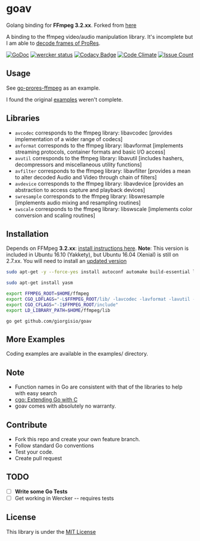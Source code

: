# goav
Golang binding for __FFmpeg 3.2.xx__.   Forked from [here](https://github.com/giorgisio/goav)

A binding to the ffmpeg video/audio manipulation library.   It's incomplete but I am able to [decode frames of ProRes](https://github.com/amarburg/go-prores-ffmpeg/).

[![GoDoc](https://godoc.org/github.com/amarburg/goav?status.svg)](https://godoc.org/github.com/amarburg/goav)
[![wercker status](https://app.wercker.com/status/71ef12ee7449b3b00c0401ed5784ff52/s/master "wercker status")](https://app.wercker.com/project/byKey/71ef12ee7449b3b00c0401ed5784ff52)
[![Codacy Badge](https://api.codacy.com/project/badge/Grade/505a2593fe37491cb1cc5342fdd6dba5)](https://www.codacy.com/app/amarburg/goav?utm_source=github.com&amp;utm_medium=referral&amp;utm_content=amarburg/goav&amp;utm_campaign=Badge_Grade)
[![Code Climate](https://codeclimate.com/github/amarburg/goav/badges/gpa.svg)](https://codeclimate.com/github/amarburg/goav)
[![Issue Count](https://codeclimate.com/github/amarburg/goav/badges/issue_count.svg)](https://codeclimate.com/github/amarburg/goav)

## Usage

See [go-prores-ffmpeg](https://github.com/amarburg/go-prores-ffmpeg/blob/master/prores.go) as an example.

I found the original [examples](example/) weren't complete.

## Libraries

* `avcodec` corresponds to the ffmpeg library: libavcodec [provides implementation of a wider range of codecs]
* `avformat` corresponds to the ffmpeg library: libavformat [implements streaming protocols, container formats and basic I/O access]
* `avutil` corresponds to the ffmpeg library: libavutil [includes hashers, decompressors and miscellaneous utility functions]
* `avfilter` corresponds to the ffmpeg library: libavfilter [provides a mean to alter decoded Audio and Video through chain of filters]
* `avdevice` corresponds to the ffmpeg library: libavdevice [provides an abstraction to access capture and playback devices]
* `swresample` corresponds to the ffmpeg library: libswresample [implements audio mixing and resampling routines]
* `swscale` corresponds to the ffmpeg library: libswscale [implements color conversion and scaling routines]


## Installation

Depends on FFMpeg __3.2.xx__: [install instructions here](https://github.com/FFmpeg/FFmpeg/blob/master/INSTALL.md).   __Note__:  This version is included in Ubuntu 16.10 (Yakkety), but Ubuntu 16.04 (Xenial) is still on 2.7.xx.   You will need to install an [updated version](https://launchpad.net/~jonathonf/+archive/ubuntu/ffmpeg-3)

``` sh
sudo apt-get -y --force-yes install autoconf automake build-essential libass-dev libfreetype6-dev libsdl1.2-dev libtheora-dev libtool libva-dev libvdpau-dev libvorbis-dev libxcb1-dev libxcb-shm0-dev libxcb-xfixes0-dev pkg-config texi2html zlib1g-dev

sudo apt-get install yasm

export FFMPEG_ROOT=$HOME/ffmpeg
export CGO_LDFLAGS="-L$FFMPEG_ROOT/lib/ -lavcodec -lavformat -lavutil -lswscale -lswresample -lavdevice -lavfilter"
export CGO_CFLAGS="-I$FFMPEG_ROOT/include"
export LD_LIBRARY_PATH=$HOME/ffmpeg/lib
```

```
go get github.com/giorgisio/goav

```

## More Examples

Coding examples are available in the examples/ directory.

## Note
- Function names in Go are consistent with that of the libraries to help with easy search
- [cgo: Extending Go with C](http://blog.giorgis.io/cgo-examples)
- goav comes with absolutely no warranty.

## Contribute
- Fork this repo and create your own feature branch.
- Follow standard Go conventions
- Test your code.
- Create pull request

## TODO

- [ ] __Write some Go Tests__
- [ ] Get working in Wercker -- requires tests

## License
This library is under the [MIT License](http://opensource.org/licenses/MIT)
